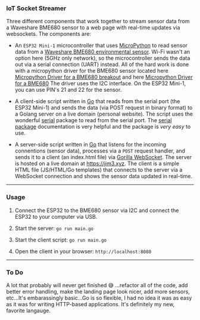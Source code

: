 ### IoT Socket Streamer

Three different components that work together to stream sensor data from a Waveshare BME680 sensor to a web page with real-time updates via websockets. The components are:

- An `ESP32 Mini-1` microcontroller that uses [MicroPython](https://micropython.org) to read sensor data from a [Waveshare BME680 environmental sensor](https://www.waveshare.com/wiki/Bme680#:~:text=Overview.%20A%20tiny%20sensor%20breakout%20with%20bme680,also%20is%20compatible%20with%203.3V/5V%20voltage%20levels.). Wi-Fi wasn't an option here (5GHz only network), so the microcontroller sends the data out via a serial connection (UART) instead. All of the hard work is done with a micropython driver for the BME680 sensor located here [Micropython Driver for a BME680 breakout](https://github.com/adafruit/Adafruit_BME680) and here [Micropython Driver for a BME680](https://github.com/robert-hh/BME680-Micropython) The driver uses the I2C interface. On the ESP32 Mini-1, you can use PIN's 21 and 22 for the sensor.
  
- A client-side script written in [Go](https://go.dev) that reads from the serial port (the ESP32 Mini-1) and sends the data (via POST request in binary format) to a Golang server on a live domain (personal website). The script uses the wonderful [serial](https://github.com/bugst/go-serial) package to read from the serial port. The [serial package](https://pkg.go.dev/go.bug.st/serial) documentation is very helpful and the package is *very easy* to use.

- A server-side script written in [Go](https://go.dev) that listens for the incoming connentions (sensor data), processes via a `POST` request handler, and sends it to a client (an index.html file) via [Gorilla WebSocket](https://github.com/gorilla/websocket). The server is hosted on a live domain at https://jim3.xyz. The client is a simple HTML file (JS/HTML/Go templates) that connects to the server via a WebSocket connection and shows the sensor data updated in real-time.

---

### Usage

1. Connect the ESP32 to the BME680 sensor via I2C and connect the ESP32 to your computer via USB.

2. Start the server: `go run main.go`

3. Start the client script: `go run main.go`

4. Open the client in your browser: `http://localhost:8080`


---

### To Do

A lot that probably will never get finished 😅 ...refactor all of the code, add better error handling, make the landing page look nicer, add more sensors, etc...It's embarassingly basic...Go is so flexible, I had no idea it was as easy as it was for writing HTTP-based applications. It's definitely my new, favorite langauge. 
